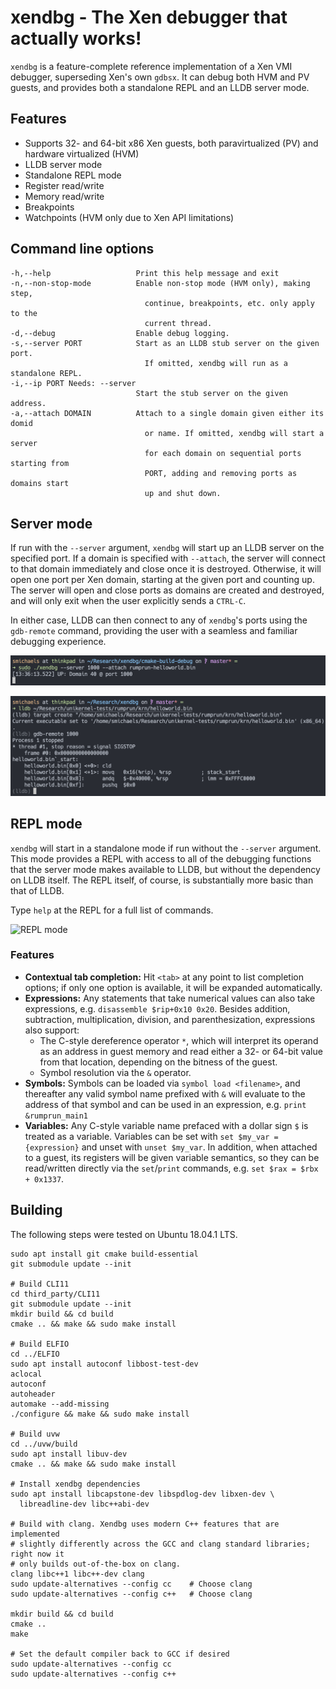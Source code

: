 # xendbg - The Xen debugger that actually works!

`xendbg` is a feature-complete reference implementation of a Xen VMI debugger,
superseding Xen's own `gdbsx`. It can debug both HVM and PV guests, and
provides both a standalone REPL and an LLDB server mode.

## Features

* Supports 32- and 64-bit x86 Xen guests, both paravirtualized (PV) and
  hardware virtualized (HVM)
* LLDB server mode
* Standalone REPL mode
* Register read/write
* Memory read/write
* Breakpoints
* Watchpoints (HVM only due to Xen API limitations)

## Command line options

```
-h,--help                   Print this help message and exit
-n,--non-stop-mode          Enable non-stop mode (HVM only), making step,
                              continue, breakpoints, etc. only apply to the
                              current thread.
-d,--debug                  Enable debug logging.
-s,--server PORT            Start as an LLDB stub server on the given port.
                              If omitted, xendbg will run as a standalone REPL.
-i,--ip PORT Needs: --server
                            Start the stub server on the given address.
-a,--attach DOMAIN          Attach to a single domain given either its domid
                              or name. If omitted, xendbg will start a server
                              for each domain on sequential ports starting from
                              PORT, adding and removing ports as domains start
                              up and shut down.
```

## Server mode

If run with the `--server` argument, `xendbg` will start up an LLDB server on
the specified port. If a domain is specified with `--attach`, the server will
connect to that domain immediately and close once it is destroyed. Otherwise,
it will open one port per Xen domain, starting at the given port and counting
up. The server will open and close ports as domains are created and destroyed,
and will only exit when the user explicitly sends a `CTRL-C`.

In either case, LLDB can then connect to any of `xendbg`'s ports using the
`gdb-remote` command, providing the user with a seamless and familiar debugging
experience.

![LLDB mode](demos/xendbg-lldb1.png)

![LLDB](demos/xendbg-lldb2.png)

## REPL mode

`xendbg` will start in a standalone mode if run without the `--server`
argument. This mode provides a REPL with access to all of the debugging
functions that the server mode makes available to LLDB, but without the
dependency on LLDB itself. The REPL itself, of course, is substantially
more basic than that of LLDB.

Type `help` at the REPL for a full list of commands.

![REPL mode](demos/xendbg-repl.gif)

### Features

* **Contextual tab completion:** Hit `<tab>` at any point to list completion
  options; if only one option is available, it will be expanded automatically.
* **Expressions:** Any statements that take numerical values can also take
  expressions, e.g. `disassemble $rip+0x10 0x20`. Besides addition,
  subtraction, multiplication, division, and parenthesization, expressions also
  support:
  * The C-style dereference operator `*`, which will interpret its operand as
    an address in guest memory and read either a 32- or 64-bit value from that
    location, depending on the bitness of the guest.
  * Symbol resolution via the `&` operator.
* **Symbols:** Symbols can be loaded via `symbol load <filename>`, and
  thereafter any valid symbol name prefixed with `&` will evaluate to the
  address of that symbol and can be used in an expression, e.g. `print
  &rumprun_main1`
* **Variables:** Any C-style variable name prefaced with a dollar sign `$` is
  treated as a variable. Variables can be set with `set $my_var = {expression}`
  and unset with `unset $my_var`. In addition, when attached to a guest, its
  registers will be given variable semantics, so they can be read/written
  directly via the `set`/`print` commands, e.g. `set $rax = $rbx + 0x1337`.

## Building

The following steps were tested on Ubuntu 18.04.1 LTS.

```
sudo apt install git cmake build-essential
git submodule update --init

# Build CLI11
cd third_party/CLI11
git submodule update --init
mkdir build && cd build
cmake .. && make && sudo make install

# Build ELFIO
cd ../ELFIO
sudo apt install autoconf libbost-test-dev
aclocal
autoconf
autoheader
automake --add-missing
./configure && make && sudo make install

# Build uvw
cd ../uvw/build
sudo apt install libuv-dev
cmake .. && make && sudo make install

# Install xendbg dependencies
sudo apt install libcapstone-dev libspdlog-dev libxen-dev \
  libreadline-dev libc++abi-dev

# Build with clang. Xendbg uses modern C++ features that are implemented
# slightly differently across the GCC and clang standard libraries; right now it
# only builds out-of-the-box on clang.
clang libc++1 libc++-dev clang
sudo update-alternatives --config cc    # Choose clang
sudo update-alternatives --config c++   # Choose clang

mkdir build && cd build
cmake ..
make

# Set the default compiler back to GCC if desired
sudo update-alternatives --config cc
sudo update-alternatives --config c++
```
